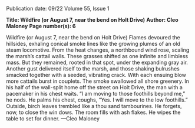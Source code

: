 Publication date: 09/22
Volume 55, Issue 1

**Title: Wildfire (or August 7, near the bend on Holt Drive)**
**Author: Cleo Maloney**
**Page number(s): 6**

Wildfire (or August 7, near
the bend on Holt Drive)
Flames devoured the hillsides, 
exhaling conical smoke lines like 
the growing plumes of an old steam 
locomotive. From the heat changes, 
a northbound wind rose, scaling the 
marsh’s cattail walls. These grasses 
shifted as one infinite and limbless 
mass. But they remained, rooted in 
that spot, under the expanding gray 
air. Another gust delivered itself 
to the marsh, and those shaking 
bulrushes smacked together with a 
seeded, vibrating crack. With each 
ensuing blow more cattails burst in 
couplets. The smoke swallowed all 
shore greenery.
In his half of the wall-split 
home off the street on Holt Drive, 
the man with a pacemaker in his 
chest waits. “I am moving to those 
foothills beyond me,” he nods. He 
palms his chest, coughs, “Yes. I will 
move to the low foothills.” Outside, 
birch leaves trembled like a thou­
sand tambourines. 
He forgets, now, to close the win­
dows. The room fills with ash flakes. 
He wipes the table to set for dinner.
—Cleo Maloney